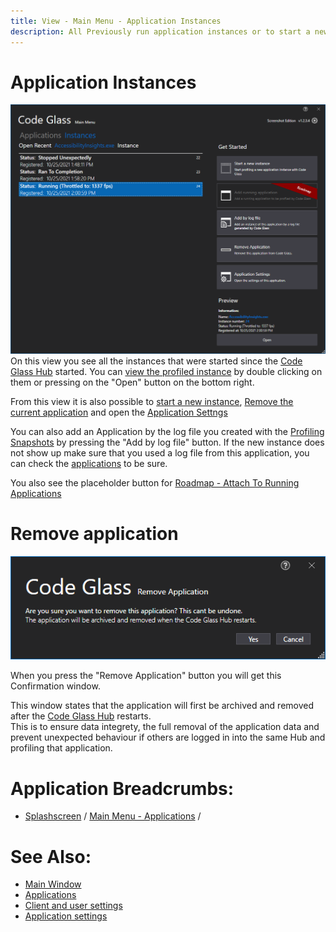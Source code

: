 ```yaml
---
title: View - Main Menu - Application Instances
description: All Previously run application instances or to start a new one.
---
```

# Application Instances
![assets/img/mainwindow/MainMenuAppInstances.png](../../../assets/img/MainMenu/MainMenuAppInstances.png)
On this view you see all the instances that were started since the [Code Glass Hub](../../features/CodeGlassHub.md) started.
You can [view the profiled instance](../ApplicationInstanceDockWindow.md)  by double clicking on them or pressing on the "Open" button on the bottom right.

From this view it is also possible to [start a new instance](../ApplicationInstanceDockWindow.md), [Remove the current application](#remove-application) and open the [Application Settngs](../ApplicationSettingsWindow.md)

You can also add an Application by the log file you created with the [Profiling Snapshots](../../features/ProfilingSnapshots.md) by pressing the "Add by log file" button.
If the new instance does not show up make sure that you used a log file from this application, you can check the [applications](application.md) to be sure.

You also see the placeholder button for [Roadmap - Attach To Running Applications](../../Roadmap/RunningApplication.md)

# Remove application
![assets/img/mainwindow/RemoveApplicationConfirmation.png](../../../assets/img/MainMenu/RemoveApplicationConfirmation.png)

When you press the "Remove Application" button you will get this Confirmation window.

This window states that the application will first be archived and removed after the [Code Glass Hub](../../features/CodeGlassHub.md) restarts. <br/>
This is to ensure data integrety, the full removal of the application data and prevent unexpected behaviour if others are logged in into the same Hub and profiling that application.


# Application Breadcrumbs: 
- [Splashscreen](../Splashscreen.md) / [Main Menu - Applications](application.md) /


# See Also:
 - [Main Window ](../mainwindow.md)
 - [Applications ](application.md)
 - [Client and user settings](../clientusersettingswindow.md)
 - [Application settings](../applicationsettingswindow.md)